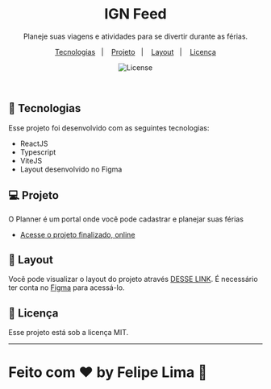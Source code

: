 <h1 align="center"> IGN Feed </h1>

<p align="center">
Planeje suas viagens e atividades para se divertir durante as férias.


<p align="center">
  <a href="#-tecnologias">Tecnologias</a>&nbsp;&nbsp;&nbsp;|&nbsp;&nbsp;&nbsp;
  <a href="#-projeto">Projeto</a>&nbsp;&nbsp;&nbsp;|&nbsp;&nbsp;&nbsp;
  <a href="#-layout">Layout</a>&nbsp;&nbsp;&nbsp;|&nbsp;&nbsp;&nbsp;
  <a href="#memo-licença">Licença</a>
</p>

<p align="center">
  <img alt="License" src="https://img.shields.io/static/v1?label=license&message=MIT&color=49AA26&labelColor=000000">
</p>

<br>

## 🚀 Tecnologias

Esse projeto foi desenvolvido com as seguintes tecnologias:

- ReactJS
- Typescript
- ViteJS
- Layout desenvolvido no Figma

## 💻 Projeto

O Planner é um portal onde você pode cadastrar e planejar suas férias

- [Acesse o projeto finalizado, online](https://ignfeed.netlify.app)

## 🔖 Layout

Você pode visualizar o layout do projeto através [DESSE LINK](https://www.figma.com/design/ZEGOXdhWOruZ5BTCI7JES9/NLW-Journey-%E2%80%A2-Planejador-de-viagem-(Community)?node-id=0-1&t=rrZMxP5687Fnh7rM-1). É necessário ter conta no [Figma](https://figma.com) para acessá-lo.

## :memo: Licença

Esse projeto está sob a licença MIT.

---

Feito com ♥ by Felipe Lima :wave:
=======
